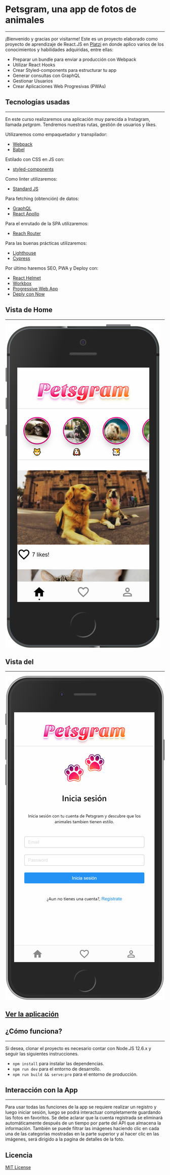 # Petsgram, una app de fotos de animales

------

¡Bienvenido y gracias por visitarme! Este es un proyecto elaborado como proyecto de aprendizaje de React.JS en [Platzi](https://platzi.com/cursos/react-avanzado/) en donde aplico varios de los conocimientos y habilidades adquiridas, entre ellas:

- Preparar un bundle para enviar a producción con Webpack
- Utilizar React Hooks
- Crear Styled-components para estructurar tu app
- Generar consultas con GraphQL
- Gestionar Usuarios
- Crear Aplicaciones Web Progresivas (PWAs)

## Tecnologías usadas

------

En este curso realizaremos una aplicación muy parecida a Instagram, llamada *petgram*. Tendremos nuestras rutas, gestión de usuarios y likes.

Utilizaremos como empaquetador y transpilador:

- [Webpack](https://webpack.js.org/concepts/)
- [Babel](https://babeljs.io/)

Estilado con CSS en JS con:

- [styled-components](https://www.styled-components.com/)

Como linter utilizaremos:

- [Standard JS](https://standardjs.com/)

Para fetching (obtención) de datos:

- [GraphQL](https://graphql.org/learn/)
- [React Apollo](https://www.apollographql.com/docs/react/)

Para el enrutado de la SPA utilizaremos:

- [Reach Router](https://reach.tech/router)

Para las buenas prácticas utilizaremos:

- [Lighthouse](https://developers.google.com/web/tools/lighthouse/?hl=es)
- [Cypress](https://www.cypress.io/)

Por último haremos SEO, PWA y Deploy con:

- [React Helmet](https://github.com/nfl/react-helmet)
- [Workbox](https://developers.google.com/web/tools/workbox/)
- [Progressive Web App](https://platzi.com/cursos/pwa-react-js/)
- [Deply con Now](https://vercel.com/home)

## Vista de Home

------

![Home Preview](/.readme-static/home_preview.png)

## Vista del 

------

![Login Preview](/.readme-static/login_preview.png)

## 											[Ver la aplicación](https://the-instagram.diegoalesco95.now.sh/)

## ¿Cómo funciona?

------

Si desea, clonar el proyecto es necesario contar con Node.JS 12.6.x y seguir las siguientes instrucciones.

- `npm install` para instalar las dependencias.
- `npm run dev` para el entorno de desarrollo.
- `npm run build && serve:pro` para el entorno de producción.

## Interacción con la App

------

Para usar todas las funciones de la app se requiere realizar un registro y luego iniciar sesión, luego se podrá interactuar completamente guardando las fotos en favoritos. Se debe aclarar que la cuenta registrada se eliminará automáticamente después de un tiempo por parte del API que almacena la información. También se puede filtrar las imágenes haciendo clic en cada una de las categorías mostradas en la parte superior y al hacer clic en las imágenes, será dirigido a la pagina de detalles de la foto.

## Licencia

[MIT License](LICENSE)

 